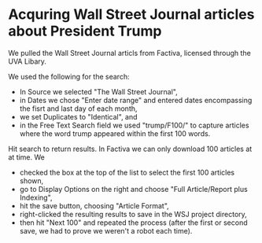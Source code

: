 # Acquring Wall Street Journal articles about President Trump

We pulled the Wall Street Journal articls from Factiva, licensed through the UVA Libary.

We used the following for the search: 
* In Source we selected "The Wall Street Journal", 
* in Dates we chose "Enter date range" and entered dates encompassing the fisrt and last day of each month, 
* we set Duplicates to "Identical", and
* in the Free Text Search field we used "trump/F100/" to capture articles where the word trump appeared within the first 100 words.

Hit search to return results. In Factiva we can only download 100 articles at at time. We
* checked the box at the top of the list to select the first 100 articles shown,
* go to Display Options on the right and choose "Full Article/Report plus Indexing",
* hit the save button, choosing "Article Format",
* right-clicked the resulting results to save in the WSJ project directory,
* then hit "Next 100" and repeated the process (after the first or second save, we had to prove we weren't a robot each time).
